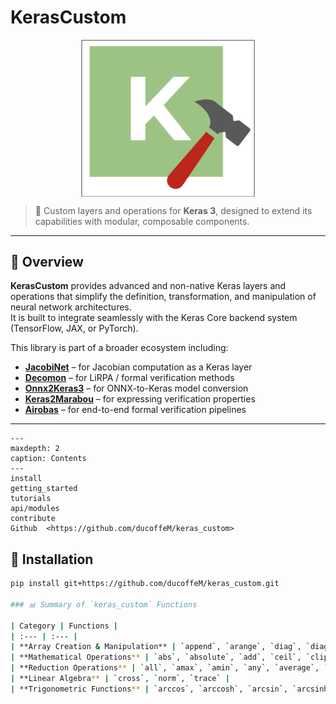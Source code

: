 # KerasCustom

<div align="center">
    <img src="images/logo.png" width="55%" alt="keras_custom" align="center" />
</div>

> 🧩 Custom layers and operations for **Keras 3**, designed to extend its capabilities with modular, composable components.

---

## 🌟 Overview

**KerasCustom** provides advanced and non-native Keras layers and operations that simplify the definition, transformation, and manipulation of neural network architectures.  
It is built to integrate seamlessly with the Keras Core backend system (TensorFlow, JAX, or PyTorch).

This library is part of a broader ecosystem including:

- **[JacobiNet](https://github.com/ducoffeM/jacobinet)** – for Jacobian computation as a Keras layer  
- **[Decomon](https://github.com/airbus/decomon)** – for LiRPA / formal verification methods  
- **[Onnx2Keras3](https://github.com/ducoffeM/onnx2keras3)** – for ONNX-to-Keras model conversion  
- **[Keras2Marabou](https://github.com/ducoffeM/keras2marabou)** – for expressing verification properties  
- **[Airobas](https://github.com/airbus/airobas)** – for end-to-end formal verification pipelines

---

```{toctree}
---
maxdepth: 2
caption: Contents
---
install
getting_started
tutorials
api/modules
contribute
Github  <https://github.com/ducoffeM/keras_custom>
```

## 🚀 Installation

```bash
pip install git+https://github.com/ducoffeM/keras_custom.git

### 📊 Summary of `keras_custom` Functions

| Category | Functions |
| :--- | :--- |
| **Array Creation & Manipulation** | `append`, `arange`, `diag`, `diagonal`, `expand_dims`, `flip`, `full_like`, `get_item`, `hstack`, `identity`, `moveaxis`, `ones_like`, `repeat`, `roll`, `sort`, `split`, `squeeze`, `stack`, `swapaxes`, `transpose`, `tril`, `triu`, `zeros_like` |
| **Mathematical Operations** | `abs`, `absolute`, `add`, `ceil`, `clip`, `divide`, `expm1`, `floor`, `log`, `log10`, `log1p`, `log2`, `logaddexp`, `maximum`, `minimum`, `negative`, `power`, `reciprocal`, `round`, `sign`, `sqrt`, `square`, `true_divide`, `trunc` |
| **Reduction Operations** | `all`, `amax`, `amin`, `any`, `average`, `cumprod`, `cumsum`, `max`, `mean`, `min`, `prod`, `std`, `sum`, `var` |
| **Linear Algebra** | `cross`, `norm`, `trace` |
| **Trigonometric Functions** | `arccos`, `arccosh`, `arcsin`, `arcsinh`, `arctan`, `arctan2`, `arctanh`, `cos`, `cosh`, `sin`, `sinh`, `tan`, `tanh` |